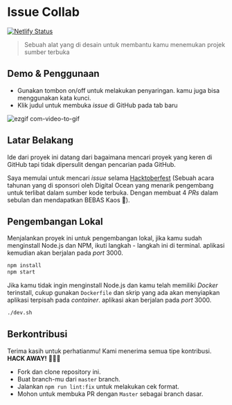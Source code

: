# Issue Collab

[![Netlify Status](https://api.netlify.com/api/v1/badges/a515d6f7-91ed-4ce2-899a-5958d9600ba8/deploy-status)](https://app.netlify.com/sites/issue-collab/deploys)

> Sebuah alat yang di desain untuk membantu kamu menemukan projek sumber terbuka

## Demo & Penggunaan

- Gunakan tombon on/off untuk melakukan penyaringan. kamu juga bisa menggunakan kata kunci.
- Klik judul untuk membuka *issue* di GitHub pada tab baru

![ezgif com-video-to-gif](https://user-images.githubusercontent.com/39889198/67807711-ba90b080-fa6b-11e9-9326-c1dface895c2.gif)

## Latar Belakang

Ide dari proyek ini datang dari bagaimana mencari proyek yang keren di GitHub tapi tidak dipersulit dengan pencarian pada GitHub.

Saya memulai untuk mencari *issue* selama [Hacktoberfest](https://medium.freecodecamp.org/i-just-got-my-free-hacktoberfest-shirt-heres-a-quick-way-you-can-get-yours-fa78d6e24307)
(Sebuah acara tahunan yang di sponsori oleh Digital Ocean yang menarik pengembang untuk terlibat dalam sumber kode terbuka. Dengan membuat 4 *PRs* dalam sebulan dan mendapatkan BEBAS Kaos 👕).

## Pengembangan Lokal

Menjalankan proyek ini untuk pengembangan lokal, jika kamu sudah menginstall Node.js dan NPM, ikuti langkah - langkah ini di terminal. aplikasi kemudian akan berjalan pada *port* 3000.

```bash
npm install
npm start
```

Jika kamu tidak ingin menginstall Node.js dan kamu telah memiliki *Docker* terinstall, cukup gunakan `Dockerfile` dan skrip yang ada akan menyiapkan aplikasi terpisah pada *container*. aplikasi akan berjalan pada *port* 3000.

```bash
./dev.sh
```

## Berkontribusi

Terima kasih untuk perhatianmu! Kami menerima semua tipe kontribusi. **HACK AWAY!** 🔨🔨🔨

- Fork dan clone repository ini.
- Buat branch-mu dari `master` branch.
- Jalankan `npm run lint:fix` untuk melakukan cek format.
- Mohon untuk membuka PR dengan `Master` sebagai branch dasar.